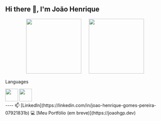 ## Hi there 👋, I'm João Henrique
<div align="center">
  <div>
      <img height="174" src="https://github-readme-stats.vercel.app/api?username=joaohgp-dev&show_icons=true&theme=gotham&hide_border=true" />
      &nbsp;&nbsp;&nbsp;&nbsp;
      <img height="174" src="https://github-readme-stats.vercel.app/api/top-langs/?username=joaohgp-dev&size_weight=0.5&count_weight=0.5&theme=gotham&layout=compact&card_width=320&hide_border=true" />
  </div>
</div>
  <p>Languages</p>
<div>
  <img height="40" src="https://devicon-website.vercel.app/api/python/original.svg"></img>
  <img height="40" src="https://devicon-website.vercel.app/api/cplusplus/original.svg"></img>
</div>
----
📫 [LinkedIn](https://linkedin.com/in/joao-henrique-gomes-pereira-07921831b)
💻 [Meu Portfólio (em breve)](https://joaohgp.dev)
